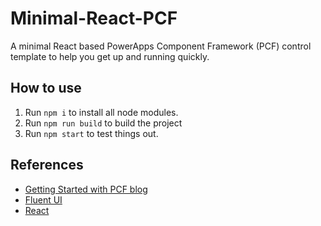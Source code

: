 # Minimal-React-PCF
A minimal React based PowerApps Component Framework (PCF) control template to help you get up and running quickly.

## How to use
1. Run `npm i` to install all node modules.
2. Run `npm run build` to build the project
3. Run `npm start` to test things out.

## References
- [Getting Started with PCF blog](https://community.dynamics.com/crm/b/crminthefield/posts/getting-started-with-pcf-controls)
- [Fluent UI](https://developer.microsoft.com/en-us/fluentui#/controls/web)
- [React](https://reactjs.org/)
